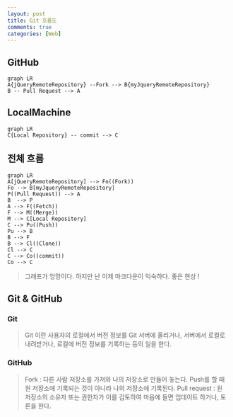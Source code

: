 ```yaml
---
layout: post
title: Git 흐름도 
comments: true
categories: [Web]
---
```



## GitHub

~~~mermaid
graph LR
A{jQueryRemoteRepository} --Fork --> B{myJqueryRemoteRepository}
B -- Pull Request --> A
~~~
## LocalMachine
```mermaid
graph LR
C{Local Repository} -- commit --> C
```
## 전체 흐름

```mermaid
graph LR
A[jQueryRemoteRepository] --> Fo((Fork))
Fo --> B[myJqueryRemoteRepository]
P((Pull Request)) --> A 
B  --> P
A --> F((Fetch)) 
F --> M((Merge)) 
M --> C[Local Repository]
C --> Pu((Push)) 
Pu --> B
B --> F
B --> Cl((Clone))
Cl --> C
C --> Co((commit))
Co --> C
```
> 그래프가 엉망이다. 
> 하지만 난 이제 마크다운이 익숙하다.
> 좋은 현상 !

## Git & GitHub

### Git
> Git 이란 사용자의 로컬에서 버전 정보를 Git 서버에 올리거나, 서버에서 로컬로 내려받거나, 로컬에 버전 정보를 기록하는 등의 일을 한다. 

### GitHub
> Fork : 다른 사람 저장소를 가져와 나의 저장소로 만들어 놓는다. Push를 할 때 원 저장소에 기록되는 것이 아니라 나의 저장소에 기록된다. 
> Pull request : 원 저장소의 소유자 또는 권한자가 이를 검토하여 마음에 들면 업데이트 하거나, 토론을 한다.  
